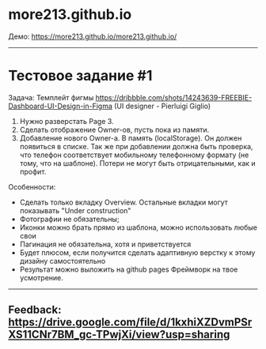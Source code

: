 # more213.github.io

Демо: https://more213.github.io/more213.github.io/

------
# Тестовое задание #1

Задача:
Темплейт фигмы https://dribbble.com/shots/14243639-FREEBIE-Dashboard-UI-Design-in-Figma (UI designer - Pierluigi Giglio)
1. Нужно разверстать Page 3.
2. Сделать отображение Owner-ов, пусть пока из памяти.
3. Добавление нового Owner-а. В память (localStorage). Он должен появиться в списке. Так же  при добавлении должна быть проверка, что телефон соответствует мобильному телефонному формату (не тому, что на шаблоне). Потери не могут быть отрицательными, как и профит.

Особенности: 
- Сделать только вкладку Overview. Остальные вкладки могут показывать "Under construction"
- Фотографии не обязательны;
- Иконки можно брать прямо из шаблона, можно использовать любые свои
- Пагинация не обязательна, хотя и приветствуется
- Будет плюсом, если получится сделать адаптивную верстку к этому дизайну самостоятельно
- Результат можно выложить на github pages
Фреймворк на твое усмотрение. 
------

Feedback: https://drive.google.com/file/d/1kxhiXZDvmPSrXS11CNr7BM_gc-TPwjXi/view?usp=sharing
------

